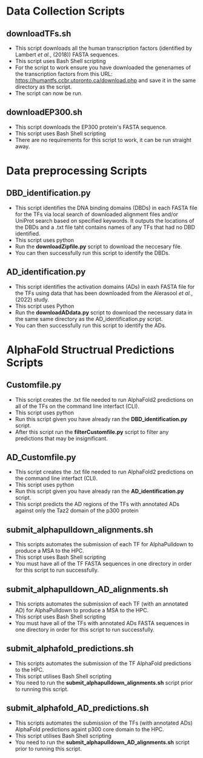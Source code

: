 # Data Collection Scripts
## downloadTFs.sh
- This script downloads all the human transcription factors (identified by Lambert _et al._, (2018)) FASTA sequences.
- This script uses Bash Shell scripting 
- For the script to work ensure you have downloaded the genenames of the transcription factors from this URL: https://humantfs.ccbr.utoronto.ca/download.php and save it in the same directory as the script.
- The script can now be run.

## downloadEP300.sh
- This script downloads the EP300 protein's FASTA sequence.
- This script uses Bash Shell scripting
- There are no requirements for this script to work, it can be run straight away. 

# Data preprocessing Scripts
## DBD_identification.py
- This script identifies the DNA binding domains (DBDs) in each FASTA file for the TFs via local search of downloaded alignment files and/or UniProt search based on specified keywords. It outputs the locations of the DBDs and a .txt file taht contains names of any TFs that had no DBD identified. 
- This script uses python
- Run the **downloadZipfile.py** script to download the neccesary file.
- You can then successfully run this script to identify the DBDs.

## AD_identification.py
- This script identifies the activation domains (ADs) in eaxh FASTA file for the TFs using data that has been downloaded from the Alerasool _et al._, (2022) study.
- This script uses Python
- Run the **downloadADdata.py** script to download the necessary data in the same same directory as the AD_identification.py script.
- You can then successfully run this script to identify the ADs. 

# AlphaFold Structrual Predictions Scripts
## Customfile.py
- This script creates the .txt file needed to run AlphaFold2 predictions on all of the TFs on the command line interfact (CLI).
- This script uses python
- Run this script given you have already ran the **DBD_identification.py** script.
- After this script run the **filterCustomfile.py** script to filter any predictions that may be insignificant.

## AD_Customfile.py
- This script creates the .txt file needed to run AlphaFold2 predictions on the command line interfact (CLI).
- This script uses python
- Run this script given you have already ran the **AD_identification.py** script.
- This script predicts the AD regions of the TFs with annotated ADs against only the Taz2 domain of the p300 protein
  
## submit_alphapulldown_alignments.sh
- This scripts automates the submission of each TF for AlphaPulldown to produce a MSA to the HPC.
- This script uses Bash Shell scripting
- You must have all of the TF FASTA sequences in one directory in order for this script to run successfully.

## submit_alphapulldown_AD_alignments.sh
- This scripts automates the submission of each TF (with an annotated AD) for AlphaPulldown to produce a MSA to the HPC.
- This script uses Bash Shell scripting
- You must have all of the TFs with annotated ADs FASTA sequences in one directory in order for this script to run successfully.

## submit_alphafold_predictions.sh
- This scripts automates the submission of the TF AlphaFold predictions to the HPC.
- This script utilises Bash Shell scripting
- You need to run the **submit_alphapulldown_alignments.sh** script prior to running this script.

## submit_alphafold_AD_predictions.sh
- This scripts automates the submission of the TFs (with annotated ADs) AlphaFold predictions againt p300 core domain to the HPC.
- This script utilises Bash Shell scripting
- You need to run the **submit_alphapulldown_AD_alignments.sh** script prior to running this script. 
